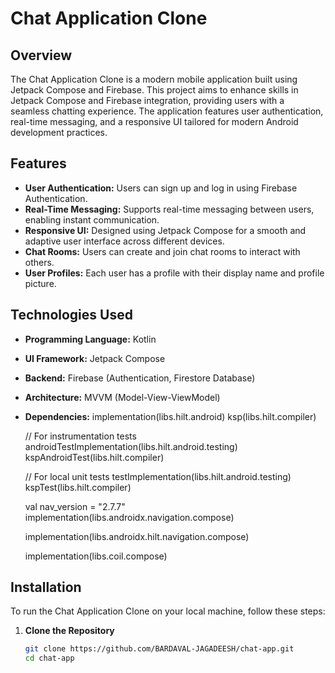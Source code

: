 # Chat Application Clone

## Overview
The Chat Application Clone is a modern mobile application built using Jetpack Compose and Firebase. 
This project aims to enhance skills in Jetpack Compose and Firebase integration, providing users with a seamless chatting experience. 
The application features user authentication, real-time messaging, and a responsive UI tailored for modern Android development practices.

## Features
- **User Authentication:** Users can sign up and log in using Firebase Authentication.
- **Real-Time Messaging:** Supports real-time messaging between users, enabling instant communication.
- **Responsive UI:** Designed using Jetpack Compose for a smooth and adaptive user interface across different devices.
- **Chat Rooms:** Users can create and join chat rooms to interact with others.
- **User Profiles:** Each user has a profile with their display name and profile picture.

## Technologies Used
- **Programming Language:** Kotlin
- **UI Framework:** Jetpack Compose
- **Backend:** Firebase (Authentication, Firestore Database)
- **Architecture:** MVVM (Model-View-ViewModel) 
- **Dependencies:**  implementation(libs.hilt.android)
    ksp(libs.hilt.compiler)

    // For instrumentation tests
    androidTestImplementation(libs.hilt.android.testing)
    kspAndroidTest(libs.hilt.compiler)

    // For local unit tests
    testImplementation(libs.hilt.android.testing)
    kspTest(libs.hilt.compiler)

    val nav_version = "2.7.7"
    implementation(libs.androidx.navigation.compose)

    implementation(libs.androidx.hilt.navigation.compose)

    implementation(libs.coil.compose)


## Installation
To run the Chat Application Clone on your local machine, follow these steps:

1. **Clone the Repository**
   ```bash
   git clone https://github.com/BARDAVAL-JAGADEESH/chat-app.git
   cd chat-app
